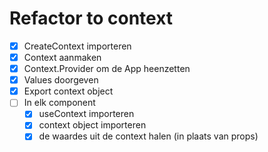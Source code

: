 # Refactor to context

- [x] CreateContext importeren
- [x] Context aanmaken
- [x] Context.Provider om de App heenzetten
- [x] Values doorgeven
- [x] Export context object
- [ ] In elk component
  - [x] useContext importeren
  - [x] context object importeren
  - [x] de waardes uit de context halen (in plaats van props)
